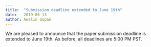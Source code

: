 ```yaml
---
title:  "Submission deadline extended to June 19th"
date:   2019-06-13 
author: Awalin Sopan
---
```


<p>We are pleased to announce that the paper submission deadline is extended to June 19th. As before, all deadlines are 5:00 PM PST.</p>